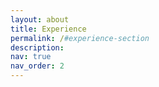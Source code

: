 ```yaml
---
layout: about
title: Experience
permalink: /#experience-section
description: 
nav: true
nav_order: 2
---
```

